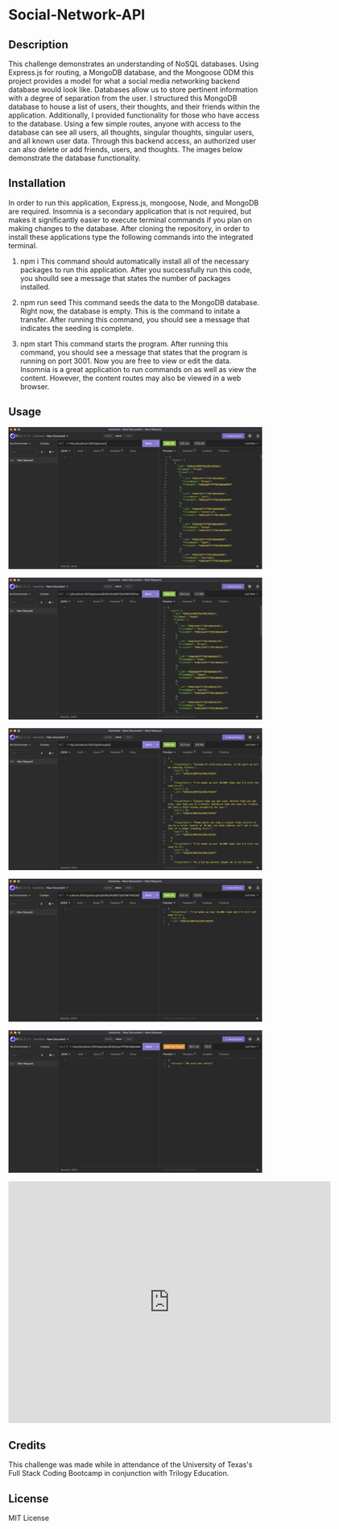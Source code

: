 # Social-Network-API

## Description
This challenge demonstrates an understanding of NoSQL databases. Using Express.js for routing, a MongoDB database, and the Mongoose ODM this project provides a model for what a social media networking backend database would look like. Databases allow us to store pertinent information with a degree of separation from the user. I structured this MongoDB database to house a list of users, their thoughts, and their friends within the application. Additionally, I provided functionality for those who have access to the database. Using a few simple routes, anyone with access to the database can see all users, all thoughts, singular thoughts, singular users, and all known user data. Through this backend access, an authorized user can also delete or add friends, users, and thoughts. The images below demonstrate the database functionality.

## Installation

In order to run this application, Express.js, mongoose, Node, and MongoDB are required. Insomnia is a secondary application that is not required, but makes it significantly easier to execute terminal commands if you plan on making changes to the database. After cloning the repository, in order to install these applications type the following commands into the integrated terminal.

1) npm i
This command should automatically install all of the necessary packages to run this application. After you successfully run this code, you shoulld see a message that states the number of packages installed.

2) npm run seed
This command seeds the data to the MongoDB database. Right now, the database is empty. This is the command to initate a transfer. After running this command, you should see a message that indicates the seeding is complete.

3) npm start
This command starts the program. After running this command, you should see a message that states that the program is running on port 3001. Now you are free to view or edit the data. Insomnia is a great application to run commands on as well as view the content. However, the content routes may also be viewed in a web browser.

## Usage
![GET request of all the user data](./images/Screen%20Shot%202022-12-05%20at%2011.30.10%20AM.png)

![GET request of one user's data](./images/Screen%20Shot%202022-12-05%20at%2011.30.40%20AM.png)

![GET request of all thoughts](./images/Screen%20Shot%202022-12-05%20at%2011.30.55%20AM.png)

![GET request of one user's thoughts](./images/Screen%20Shot%202022-12-05%20at%2011.31.11%20AM.png)

![DELETE request of one user](./images/Screen%20Shot%202022-12-05%20at%2011.31.49%20AM.png)

<iframe
    width="640"
    height="480"
    src="https://www.youtube.com/embed/upF5rzdcHRE"
    frameborder="0"
    allow="autoplay; encrypted-media"
    allowfullscreen
>
</iframe>

## Credits
This challenge was made while in attendance of the University of Texas's Full Stack Coding Bootcamp in conjunction with Trilogy Education.

## License
MIT License